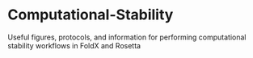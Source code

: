 # Computational-Stability
Useful figures, protocols, and information for performing computational stability workflows in FoldX and Rosetta
